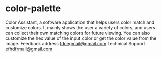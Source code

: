 # color-palette
Color Assistant, a software application that helps users color match and customize colors. It mainly shows the user a variety of colors, and users can collect their own matching colors for future viewing. You can also customize the hex value of the input color or get the color value from the image.
Feedback address         fdcegmail@gmail.com
Technical Support        efhdfrmail@gmail.com
